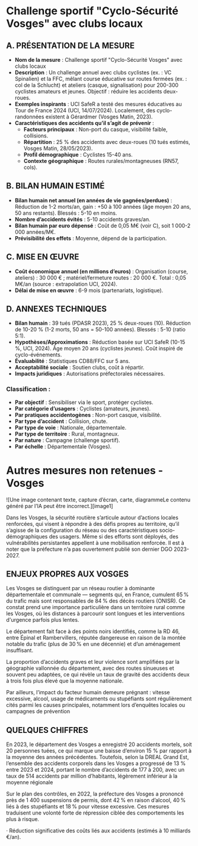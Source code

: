# **Challenge sportif "Cyclo-Sécurité Vosges" avec clubs locaux**

## **A. PRÉSENTATION DE LA MESURE**

* **Nom de la mesure** : Challenge sportif "Cyclo-Sécurité Vosges" avec clubs locaux  
* **Description** : Un challenge annuel avec clubs cyclistes (ex. : VC Spinalien) et la FFC, mêlant course éducative sur routes fermées (ex. : col de la Schlucht) et ateliers (casque, signalisation) pour 200-300 cyclistes amateurs et jeunes. Objectif : réduire les accidents deux-roues.  
* **Exemples inspirants** : UCI SafeR a testé des mesures éducatives au Tour de France 2024 (UCI, 14/07/2024). Localement, des cyclo-randonnées existent à Gérardmer (Vosges Matin, 2023).  
* **Caractéristiques des accidents qu’il s’agit de prévenir** :  
  * **Facteurs principaux** : Non-port du casque, visibilité faible, collisions.  
  * **Répartition** : 25 % des accidents avec deux-roues (10 tués estimés, Vosges Matin, 28/05/2023).  
  * **Profil démographique** : Cyclistes 15-40 ans.  
  * **Contexte géographique** : Routes rurales/montagneuses (RN57, cols).

## **B. BILAN HUMAIN ESTIMÉ**

* **Bilan humain net annuel (en années de vie gagnées/perdues)** : Réduction de 1-2 morts/an, gain : \+50 à 100 années (âge moyen 20 ans, 50 ans restants). Blessés : 5-10 en moins.  
* **Nombre d’accidents évités** : 5-10 accidents graves/an.  
* **Bilan humain par euro dépensé** : Coût de 0,05 M€ (voir C), soit 1 000-2 000 années/M€.  
* **Prévisibilité des effets** : Moyenne, dépend de la participation.

## **C. MISE EN ŒUVRE**

* **Coût économique annuel (en millions d’euros)** : Organisation (course, ateliers) : 30 000 € ; matériel/fermeture routes : 20 000 €. Total : 0,05 M€/an (source : extrapolation UCI, 2024).  
* **Délai de mise en œuvre** : 6-9 mois (partenariats, logistique).

## **D. ANNEXES TECHNIQUES**

* **Bilan humain** : 39 tués (PDASR 2023), 25 % deux-roues (10). Réduction de 10-20 % (1-2 morts, 50 ans \= 50-100 années). Blessés : 5-10 (ratio 5:1).  
* **Hypothèses/Approximations** : Réduction basée sur UCI SafeR (10-15 %, UCI, 2024). Âge moyen 20 ans (cyclistes jeunes). Coût inspiré de cyclo-événements.  
* **Évaluabilité** : Statistiques CD88/FFC sur 5 ans.  
* **Acceptabilité sociale** : Soutien clubs, coût à répartir.  
* **Impacts juridiques** : Autorisations préfectorales nécessaires.

### **Classification :**

- **Par objectif** : Sensibiliser via le sport, protéger cyclistes.  
- **Par catégorie d’usagers** : Cyclistes (amateurs, jeunes).  
- **Par pratiques accidentogènes** : Non-port casque, visibilité.  
- **Par type d’accident** : Collision, chute.  
- **Par type de voie** : Nationale, départementale.  
- **Par type de territoire** : Rural, montagneux.  
- **Par nature** : Campagne (challenge sportif).  
- **Par échelle** : Départementale (Vosges).

# **Autres mesures non retenues \- Vosges**







![Une image contenant texte, capture d’écran, carte, diagrammeLe contenu généré par l’IA peut être incorrect.][image1]

Dans les Vosges, la sécurité routière s’articule autour d’actions locales renforcées, qui visent à répondre à des défis propres au territoire, qu’il s’agisse de la configuration du réseau ou des caractéristiques socio-démographiques des usagers. Même si des efforts sont déployés, des vulnérabilités persistantes appellent à une mobilisation renforcée. Il est à noter que la préfecture n’a pas ouvertement publié son dernier DGO 2023-2027.

## **ENJEUX PROPRES AUX VOSGES**

Les Vosges se distinguent par un réseau routier à dominante départementale et communale — segments qui, en France, cumulent 65 % du trafic mais sont responsables de 84 % des décès routiers (ONISR). Ce constat prend une importance particulière dans un territoire rural comme les Vosges, où les distances à parcourir sont longues et les interventions d'urgence parfois plus lentes.

Le département fait face à des points noirs identifiés, comme la RD 46, entre Épinal et Rambervillers, réputée dangereuse en raison de la montée notable du trafic (plus de 30 % en une décennie) et d’un aménagement insuffisant. 

La proportion d’accidents graves et leur violence sont amplifiées par la géographie vallonnée du département, avec des routes sinueuses et souvent peu adaptées, ce qui révèle un taux de gravité des accidents deux à trois fois plus élevé que la moyenne nationale.

Par ailleurs, l’impact du facteur humain demeure prégnant : vitesse excessive, alcool, usage de médicaments ou stupéfiants sont régulièrement cités parmi les causes principales, notamment lors d’enquêtes locales ou campagnes de prévention

## **QUELQUES CHIFFRES**

En 2023, le département des Vosges a enregistré 20 accidents mortels, soit 20 personnes tuées, ce qui marque une baisse d’environ 15 % par rapport à la moyenne des années précédentes. Toutefois, selon la DREAL Grand Est, l’ensemble des accidents corporels dans les Vosges a progressé de 13 % entre 2023 et 2024, portant le nombre d’accidents de 177 à 200, avec un taux de 514 accidents par million d’habitants, légèrement inférieur à la moyenne régionale 

Sur le plan des contrôles, en 2022, la préfecture des Vosges a prononcé près de 1 400 suspensions de permis, dont 42 % en raison d’alcool, 40 % liés à des stupéfiants et 18 % pour vitesse excessive. Ces mesures traduisent une volonté forte de répression ciblée des comportements les plus à risque.

·       Réduction significative des coûts liés aux accidents (estimés à 10 milliards €/an).